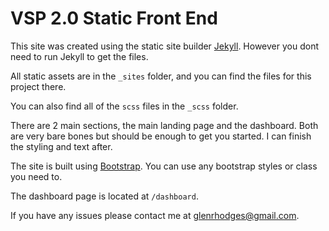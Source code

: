 # VSP 2.0 Static Front End

This site was created using the static site builder [Jekyll](https://jekyllrb.com/). However you dont need to run Jekyll to get the files. 

All static assets are in the `_sites` folder, and you can find the files for this project there. 

You can also find all of the `scss` files in the `_scss` folder. 

There are 2 main sections, the main landing page and the dashboard. Both are very bare bones but should be enough to get you started. I can finish the styling and text after.

The site is built using [Bootstrap](https://getbootstrap.com/). You can use any bootstrap styles or class you need to. 

The dashboard page is located at `/dashboard`.

If you have any issues please contact me at glenrhodges@gmail.com.
